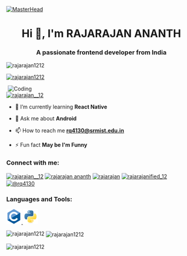 [![MasterHead](https://1.bp.blogspot.com/-7A4WynwLsMw/XbBpCXG8fHI/AAAAAAAAMt4/uOa1bpLskYgrwGbllhSu2SDj_Mig8SXJQCLcBGAsYHQ/s1600/2000_600px.gif)](https://rajarajan1212.io)
<h1 align="center">Hi 👋, I'm RAJARAJAN ANANTH</h1>
<h3 align="center">A passionate frontend developer from India</h3>



<p align="left"> <img src="https://komarev.com/ghpvc/?username=rajarajan1212&label=Profile%20views&color=0e75b6&style=flat" alt="rajarajan1212" /> </p>

<p align="left"> <a href="https://github.com/ryo-ma/github-profile-trophy"><img src="https://github-profile-trophy.vercel.app/?username=rajarajan1212" alt="rajarajan1212" /></a> </p>
<img align="right" alt="Coding" width="500" src="https://cdn.dribbble.com/users/1162077/screenshots/3848914/programmer.gif">
<p align="left"> <a href="https://twitter.com/rajarajan__12" target="blank"><img src="https://img.shields.io/twitter/follow/rajarajan__12?logo=twitter&style=for-the-badge" alt="rajarajan__12" /></a> </p>

- 🌱 I’m currently learning **React Native**

- 💬 Ask me about **Android**

- 📫 How to reach me **rq4130@srmist.edu.in**

- ⚡ Fun fact **May be I'm Funny**

<h3 align="left">Connect with me:</h3>
<p align="left">
<a href="https://twitter.com/rajarajan__12" target="blank"><img align="center" src="https://raw.githubusercontent.com/rahuldkjain/github-profile-readme-generator/master/src/images/icons/Social/twitter.svg" alt="rajarajan__12" height="30" width="40" /></a>
<a href="https://www.linkedin.com/in/rajarajan-ananth-b173b5228/" target="blank"><img align="center" src="https://raw.githubusercontent.com/rahuldkjain/github-profile-readme-generator/master/src/images/icons/Social/linked-in-alt.svg" alt="rajarajan ananth" height="30" width="40" /></a>
<a href="https://fb.com/rajarajan" target="blank"><img align="center" src="https://raw.githubusercontent.com/rahuldkjain/github-profile-readme-generator/master/src/images/icons/Social/facebook.svg" alt="rajarajan" height="30" width="40" /></a>
<a href="https://instagram.com/rajarajanified_12" target="blank"><img align="center" src="https://raw.githubusercontent.com/rahuldkjain/github-profile-readme-generator/master/src/images/icons/Social/instagram.svg" alt="rajarajanified_12" height="30" width="40" /></a>
<a href="https://www.hackerrank.com/rq4130" target="blank"><img align="center" src="https://raw.githubusercontent.com/rahuldkjain/github-profile-readme-generator/master/src/images/icons/Social/hackerrank.svg" alt="@rq4130" height="30" width="40" /></a>
</p>

<h3 align="left">Languages and Tools:</h3>
<p align="left"> <a href="https://www.cprogramming.com/" target="_blank" rel="noreferrer"> <img src="https://raw.githubusercontent.com/devicons/devicon/master/icons/c/c-original.svg" alt="c" width="40" height="40"/> </a> <a href="https://www.python.org" target="_blank" rel="noreferrer"> <img src="https://raw.githubusercontent.com/devicons/devicon/master/icons/python/python-original.svg" alt="python" width="40" height="40"/> </a> </p>

<p><img align="left" src="https://github-readme-stats.vercel.app/api/top-langs?username=rajarajan1212&show_icons=true&locale=en&layout=compact" alt="rajarajan1212" /></p>

<p>&nbsp;<img align="center" src="https://github-readme-stats.vercel.app/api?username=rajarajan1212&show_icons=true&locale=en" alt="rajarajan1212" /></p>

<p><img align="center" src="https://github-readme-streak-stats.herokuapp.com/?user=rajarajan1212&" alt="rajarajan1212" /></p>
